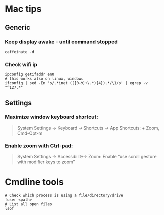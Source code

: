# Mac tips
## Generic 
### Keep display awake - until command stopped

    caffeinate -d

### Check wifi ip

    ipconfig getifaddr en0
    # this works also on linux, windows
    ifconfig | sed -En 's/.*inet (([0-9]+\.*){4}).*/\1/p' | egrep -v "^127.*"

## Settings
### Maximize window keyboard shortcut:
> System Settings → Keyboard → Shortcuts → App Shortcuts: + Zoom, Cmd-Opt-m

### Enable zoom with Ctrl-pad: 
> System Settings → Accessibility→ Zoom: Enable “use scroll gesture with modifier keys to zoom”


# Cmdline tools

    # Check which process is using a file/directory/drive
    fuser <path>
    # List all open files
    lsof
